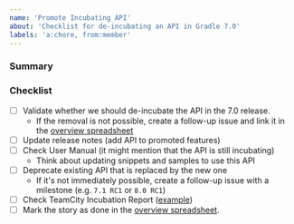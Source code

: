 ```yaml
---
name: 'Promote Incubating API'
about: 'Checklist for de-incubating an API in Gradle 7.0'
labels: 'a:chore, from:member'
---
```


### Summary
<!--- List the API methods for de-incubation -->

### Checklist
- [ ] Validate whether we should de-incubate the API in the 7.0 release.
    - If the removal is not possible, create a follow-up issue and link it in the [overview spreadsheet](https://docs.google.com/spreadsheets/d/19J1nR_dFKpfKdu5KDFMVZGfjR0ysT9DthsBUPwf8mkM/edit#gid=1195622786)
- [ ] Update release notes (add API to promoted features)
- [ ] Check User Manual (it might mention that the API is still incubating)
  - Think about updating snippets and samples to use this API
- [ ] Deprecate existing API that is replaced by the new one
  - If it's not immediately possible, create a follow-up issue with a milestone (e.g. `7.1 RC1` or `8.0 RC1`)
- [ ] Check TeamCity Incubation Report ([example](https://builds.gradle.org/viewLog.html?buildId=40024670&buildTypeId=Gradle_Check_SanityCheck&tab=report_project951_Incubating_APIs_Report)) 
- [ ] Mark the story as done in the [overview spreadsheet](https://docs.google.com/spreadsheets/d/19J1nR_dFKpfKdu5KDFMVZGfjR0ysT9DthsBUPwf8mkM/edit?ts=5fcfefb8#gid=0).  

